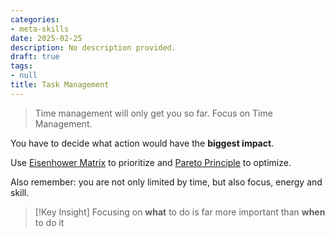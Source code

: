 ```yaml
---
categories:
- meta-skills
date: 2025-02-25
description: No description provided.
draft: true
tags:
- null
title: Task Management
---
```


> Time management will only get you so far. Focus on Time Management.

You have to decide what action would have the **biggest impact**. 

Use [Eisenhower Matrix](Eisenhower%20Matrix) to prioritize and [Pareto Principle](Pareto%20Principle.md) to optimize.

Also remember: you are not only limited by time, but also focus, energy and skill.

> [!Key Insight]
> Focusing on **what** to do is far more important than **when** to do it
